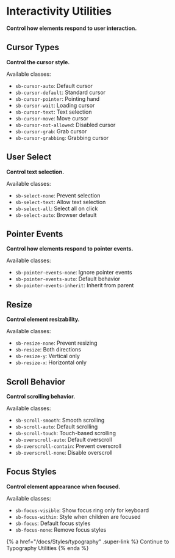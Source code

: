 # Interactivity Utilities

**Control how elements respond to user interaction.**

## Cursor Types

**Control the cursor style.**

Available classes:

- `sb-cursor-auto`: Default cursor
- `sb-cursor-default`: Standard cursor
- `sb-cursor-pointer`: Pointing hand
- `sb-cursor-wait`: Loading cursor
- `sb-cursor-text`: Text selection
- `sb-cursor-move`: Move cursor
- `sb-cursor-not-allowed`: Disabled cursor
- `sb-cursor-grab`: Grab cursor
- `sb-cursor-grabbing`: Grabbing cursor

## User Select

**Control text selection.**

Available classes:

- `sb-select-none`: Prevent selection
- `sb-select-text`: Allow text selection
- `sb-select-all`: Select all on click
- `sb-select-auto`: Browser default

## Pointer Events

**Control how elements respond to pointer events.**

Available classes:

- `sb-pointer-events-none`: Ignore pointer events
- `sb-pointer-events-auto`: Default behavior
- `sb-pointer-events-inherit`: Inherit from parent

## Resize

**Control element resizability.**

Available classes:

- `sb-resize-none`: Prevent resizing
- `sb-resize`: Both directions
- `sb-resize-y`: Vertical only
- `sb-resize-x`: Horizontal only

## Scroll Behavior

**Control scrolling behavior.**

Available classes:

- `sb-scroll-smooth`: Smooth scrolling
- `sb-scroll-auto`: Default scrolling
- `sb-scroll-touch`: Touch-based scrolling
- `sb-overscroll-auto`: Default overscroll
- `sb-overscroll-contain`: Prevent overscroll
- `sb-overscroll-none`: Disable overscroll

## Focus Styles

**Control element appearance when focused.**

Available classes:

- `sb-focus-visible`: Show focus ring only for keyboard
- `sb-focus-within`: Style when children are focused
- `sb-focus`: Default focus styles
- `sb-focus-none`: Remove focus styles

{% a href="/docs/Styles/typography" .super-link %}
Continue to Typography Utilities
{% enda %}